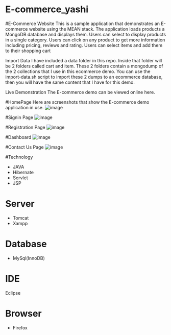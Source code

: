 # E-commerce_yashi
#E-Commerce Website 
This is a sample application that demonstrates an E-commerce website using the MEAN stack. The application loads products a MongoDB database and displays them. Users can select to display products in a single category. Users can click on any product to get more information including pricing, reviews and rating. Users can select items and add them to their shopping cart

Import Data
I have included a data folder in this repo. Inside that folder will be 2 folders called cart and item. These 2 folders contain a mongodump of the 2 collections that I use in this ecommerce demo. You can use the import-data.sh script to import these 2 dumps to an ecommerce database, then you will have the same content that I have for this demo.

Live Demonstration
The E-commerce demo can be viewed online here.

#HomePage
Here are screenshots that show the E-commerce demo application in use.
![image](https://user-images.githubusercontent.com/74744300/196818070-8436baba-4d3a-4055-ad4b-0ce5b00f5464.png)

#Signin Page
![image](https://user-images.githubusercontent.com/74744300/196818240-6aaf4583-8dd8-4ed6-91ac-e94aa54aa5a0.png)

#Registration Page
![image](https://user-images.githubusercontent.com/74744300/196818351-d7c2b8ae-15e0-4f04-a5ce-70b32351618b.png)

#Dashboard
![image](https://user-images.githubusercontent.com/74744300/196819087-d5756f7d-1286-497f-aff6-dc604453ca4b.png)

#Contact Us Page
![image](https://user-images.githubusercontent.com/74744300/196819200-411b8b8b-f22e-4990-88ed-1c5035aa4670.png)


#Technology
* JAVA
* Hibernate
* Servlet
* JSP

# Server
* Tomcat
* Xampp

# Database
* MySql(InnoDB)

# IDE
Eclipse

# Browser
* Firefox

